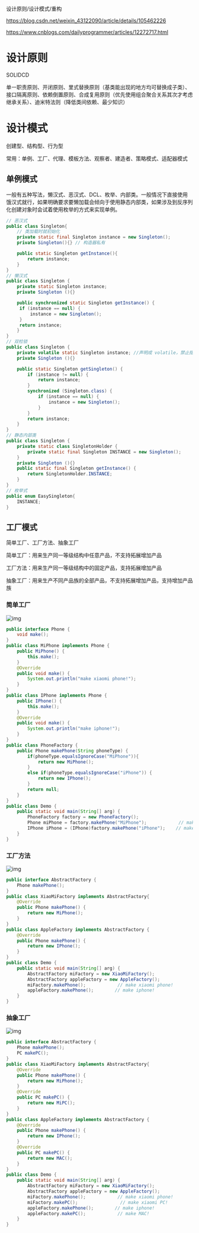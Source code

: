 设计原则/设计模式/重构

https://blog.csdn.net/weixin_43122090/article/details/105462226

https://www.cnblogs.com/dailyprogrammer/articles/12272717.html

# 设计原则

SOLIDCD

单一职责原则、开闭原则、里式替换原则（基类能出现的地方均可替换成子类）、接口隔离原则、依赖倒置原则、合成复用原则（优先使用组合聚合关系其次才考虑继承关系）、迪米特法则（降低类间依赖、最少知识）

# 设计模式

创建型、结构型、行为型

常用：单例、工厂、代理、模板方法、观察者、建造者、策略模式、适配器模式

## 单例模式

一般有五种写法，懒汉式、恶汉式、DCL、枚举、内部类。一般情况下直接使用饿汉式就行，如果明确要求要懒加载会倾向于使用静态内部类，如果涉及到反序列化创建对象时会试着使用枚举的方式来实现单例。

```java
// 恶汉式
public class Singleton{
    // 类加载时就初始化
    private static final Singleton instance = new Singleton();    
    private Singleton(){} // 构造器私有

    public static Singleton getInstance(){
        return instance;
    }
}
// 懒汉式
public class Singleton {
    private static Singleton instance;
    private Singleton (){}

    public synchronized static Singleton getInstance() {
     if (instance == null) {
         instance = new Singleton();
     }
     return instance;
    }
}
// 双检锁
public class Singleton {
    private volatile static Singleton instance; //声明成 volatile，禁止指令重排
    private Singleton (){}

    public static Singleton getSingleton() {
        if (instance != null) {
            return instance;
        }
        synchronized (Singleton.class) {
            if (instance == null) {       
                instance = new Singleton();
            }
        }
        return instance;
    }   
}
// 静态内部类
public class Singleton {  
    private static class SingletonHolder {  
        private static final Singleton INSTANCE = new Singleton();  
    }  
    private Singleton (){}  
    public static final Singleton getInstance() {  
        return SingletonHolder.INSTANCE; 
    }  
}
// 枚举式
public enum EasySingleton{
    INSTANCE;
}
```

## 工厂模式

简单工厂、工厂方法、抽象工厂

简单工厂：用来生产同一等级结构中任意产品，不支持拓展增加产品

工厂方法：用来生产同一等级结构中的固定产品，支持拓展增加产品

抽象工厂：用来生产不同产品族的全部产品，不支持拓展增加产品，支持增加产品族

### 简单工厂

![img](images/factory-pattern-simple-factory.png)

```java
public interface Phone {
    void make();
}
public class MiPhone implements Phone {
    public MiPhone() {
        this.make();
    }
    @Override
    public void make() {       
        System.out.println("make xiaomi phone!");
    }
}
public class IPhone implements Phone {
    public IPhone() {
        this.make();
    }
    @Override
    public void make() {       
        System.out.println("make iphone!");
    }
}
public class PhoneFactory {
    public Phone makePhone(String phoneType) {
        if(phoneType.equalsIgnoreCase("MiPhone")){
            return new MiPhone();
        }
        else if(phoneType.equalsIgnoreCase("iPhone")) {
            return new IPhone();
        }
        return null;
    }
}
public class Demo {
    public static void main(String[] arg) {
        PhoneFactory factory = new PhoneFactory();
        Phone miPhone = factory.makePhone("MiPhone");            // make xiaomi phone!
        IPhone iPhone = (IPhone)factory.makePhone("iPhone");    // make iphone!
    }
}
```

### 工厂方法

![img](images/factory-pattern-factory-method.png)

```java
public interface AbstractFactory {
    Phone makePhone();
}
public class XiaoMiFactory implements AbstractFactory{
    @Override
    public Phone makePhone() {
        return new MiPhone();
    }
}
public class AppleFactory implements AbstractFactory {
    @Override
    public Phone makePhone() {
        return new IPhone();
    }
}
public class Demo {
    public static void main(String[] arg) {
        AbstractFactory miFactory = new XiaoMiFactory();
        AbstractFactory appleFactory = new AppleFactory();
        miFactory.makePhone();            // make xiaomi phone!
        appleFactory.makePhone();        // make iphone!
    }
}
```

### 抽象工厂

![img](images/factory-pattern-abstract-factory.png)

```java
public interface AbstractFactory {
    Phone makePhone();
    PC makePC();
}
public class XiaoMiFactory implements AbstractFactory{
    @Override
    public Phone makePhone() {
        return new MiPhone();
    }
    @Override
    public PC makePC() {
        return new MiPC();
    }
}
public class AppleFactory implements AbstractFactory {
    @Override
    public Phone makePhone() {
        return new IPhone();
    }
    @Override
    public PC makePC() {
        return new MAC();
    }
}
public class Demo {
    public static void main(String[] arg) {
        AbstractFactory miFactory = new XiaoMiFactory();
        AbstractFactory appleFactory = new AppleFactory();
        miFactory.makePhone();            // make xiaomi phone!
        miFactory.makePC();                // make xiaomi PC!
        appleFactory.makePhone();        // make iphone!
        appleFactory.makePC();            // make MAC!
    }
}
```


